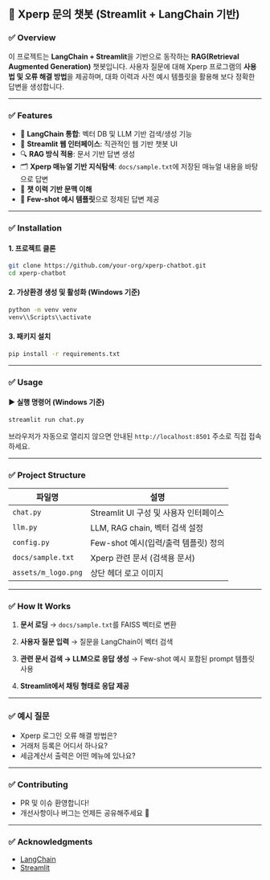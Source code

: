 
## 📘 Xperp 문의 챗봇 (Streamlit + LangChain 기반)

### ✅ Overview

이 프로젝트는 **LangChain + Streamlit**을 기반으로 동작하는 **RAG(Retrieval Augmented Generation)** 챗봇입니다.
사용자 질문에 대해 Xperp 프로그램의 **사용법 및 오류 해결 방법**을 제공하며,
대화 이력과 사전 예시 템플릿을 활용해 보다 정확한 답변을 생성합니다.

---

### ✅ Features

* 🧠 **LangChain 통합**: 벡터 DB 및 LLM 기반 검색/생성 기능
* 💬 **Streamlit 웹 인터페이스**: 직관적인 웹 기반 챗봇 UI
* 🔍 **RAG 방식 적용**: 문서 기반 답변 생성
* 🗂️ **Xperp 매뉴얼 기반 지식탐색**: `docs/sample.txt`에 저장된 매뉴얼 내용을 바탕으로 답변
* 🧾 **챗 이력 기반 문맥 이해**
* 📄 **Few-shot 예시 템플릿**으로 정제된 답변 제공

---

### ✅ Installation

#### 1. 프로젝트 클론

```bash
git clone https://github.com/your-org/xperp-chatbot.git
cd xperp-chatbot
```

#### 2. 가상환경 생성 및 활성화 (Windows 기준)

```bash
python -m venv venv
venv\\Scripts\\activate
```

#### 3. 패키지 설치

```bash
pip install -r requirements.txt
```

---

### ✅ Usage

#### ▶ 실행 명령어 (Windows 기준)

```bash
streamlit run chat.py
```

브라우저가 자동으로 열리지 않으면 안내된 `http://localhost:8501` 주소로 직접 접속하세요.

---

### ✅ Project Structure

| 파일명                 | 설명                          |
| ------------------- | --------------------------- |
| `chat.py`           | Streamlit UI 구성 및 사용자 인터페이스 |
| `llm.py`            | LLM, RAG chain, 벡터 검색 설정    |
| `config.py`         | Few-shot 예시(입력/출력 템플릿) 정의   |
| `docs/sample.txt`   | Xperp 관련 문서 (검색용 문서)        |
| `assets/m_logo.png` | 상단 헤더 로고 이미지                |

---

### ✅ How It Works

1. **문서 로딩**
   → `docs/sample.txt`를 FAISS 벡터로 변환

2. **사용자 질문 입력**
   → 질문을 LangChain이 벡터 검색

3. **관련 문서 검색 → LLM으로 응답 생성**
   → Few-shot 예시 포함된 prompt 템플릿 사용

4. **Streamlit에서 채팅 형태로 응답 제공**

---

### ✅ 예시 질문

* Xperp 로그인 오류 해결 방법은?
* 거래처 등록은 어디서 하나요?
* 세금계산서 출력은 어떤 메뉴에 있나요?

---

### ✅ Contributing

* PR 및 이슈 환영합니다!
* 개선사항이나 버그는 언제든 공유해주세요 🙌

---

### ✅ Acknowledgments

* [LangChain](https://github.com/langchain-ai/langchain)
* [Streamlit](https://github.com/streamlit/streamlit)
